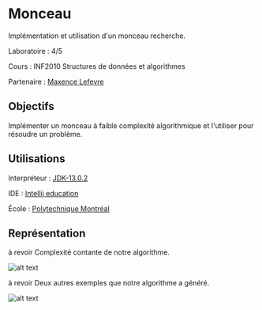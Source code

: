 # Monceau

Implémentation et utilisation d'un monceau recherche.

Laboratoire : 4/5

Cours : INF2010 Structures de données et algorithmes

Partenaire : [Maxence Lefevre](https://github.com/Solonioka)


## Objectifs

Implémenter un monceau à faible complexité algorithmique et l'utiliser pour résoudre un problème.

## Utilisations

Interpréteur : [JDK-13.0.2](https://www.oracle.com/java/technologies/javase-jdk13-downloads.html)

IDE : [Intellij education](https://www.jetbrains.com/fr-fr/idea/download/#section=windows)

École : [Polytechnique Montréal](https://www.polymtl.ca)

## Représentation

à revoir Complexité contante de notre algorithme.

![alt text](https://github.com/TritzA/)

à revoir Deux autres exemples que notre algorithme a généré.

![alt text](https://github.com/TritzA/)
